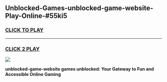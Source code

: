 
## Unblocked-Games-unblocked-game-website-Play-Online-#55ki5
<h3>
<a href="https://premium.freeplayer.one?title=unblocked-game-website&ref=27F">CLICK TO PLAY</a></h3>
<hr>

<h3>
<a href="https://premium.freeplayer.one?title=unblocked-game-website&ref=27F">CLICK 2 PLAY</a>
  
</h3>

<a href="https://premium.freeplayer.one?title=unblocked-game-website&ref=27F"><img src="https://clearcache.store/games.png"></a>


**unblocked-game-website games unblocked: Your Gateway to Fun and Accessible Online Gaming**

